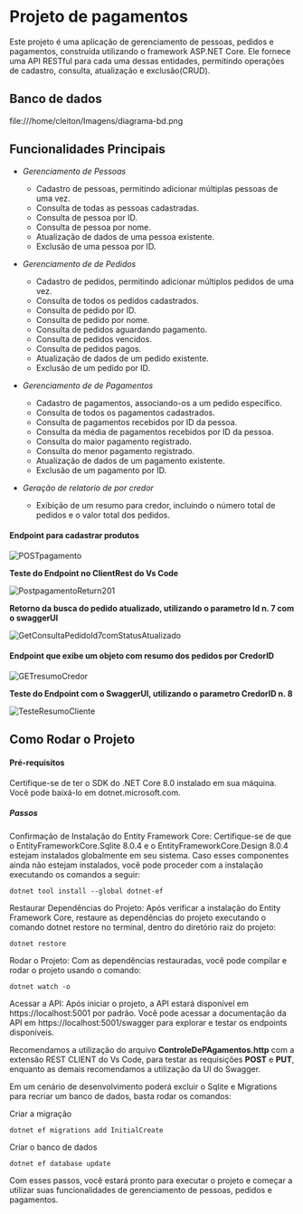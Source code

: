 # Projeto de pagamentos

Este projeto é uma aplicação de gerenciamento de pessoas, pedidos e pagamentos, construída utilizando o framework ASP.NET Core. Ele fornece uma API RESTful para cada uma dessas entidades, permitindo operações de cadastro, consulta, atualização e exclusão(CRUD).

## Banco de dados

file:///home/cleiton/Imagens/diagrama-bd.png


## Funcionalidades Principais

- *Gerenciamento de Pessoas*
  - Cadastro de pessoas, permitindo adicionar múltiplas pessoas de uma vez.
  - Consulta de todas as pessoas cadastradas.
  - Consulta de pessoa por ID.
  - Consulta de pessoa por nome.
  - Atualização de dados de uma pessoa existente.
  - Exclusão de uma pessoa por ID.

- *Gerenciamento de de Pedidos*
  - Cadastro de pedidos, permitindo adicionar múltiplos pedidos de uma vez.
  - Consulta de todos os pedidos cadastrados.
  - Consulta de pedido por ID.
  - Consulta de pedido por nome.
  - Consulta de pedidos aguardando pagamento.
  - Consulta de pedidos vencidos.
  - Consulta de pedidos pagos.
  - Atualização de dados de um pedido existente.
  - Exclusão de um pedido por ID.

- *Gerenciamento de de Pagamentos*
  - Cadastro de pagamentos, associando-os a um pedido específico.
  - Consulta de todos os pagamentos cadastrados.
  - Consulta de pagamentos recebidos por ID da pessoa.
  - Consulta da média de pagamentos recebidos por ID da pessoa.
  - Consulta do maior pagamento registrado.
  - Consulta do menor pagamento registrado.
  - Atualização de dados de um pagamento existente.
  - Exclusão de um pagamento por ID.

- *Geração de relatorio de por credor*
  - Exibição de um resumo para credor, incluindo o número total de pedidos e o valor total dos pedidos.

#### Endpoint para cadastrar produtos

![POSTpagamento](https://github.com/Fonsecach/projeto-final-pagamentos/assets/113487188/77f8848f-1f32-442f-86fe-8ae4c657c3b6)

**Teste do Endpoint no ClientRest do Vs Code**

![PostpagamentoReturn201](https://github.com/Fonsecach/projeto-final-pagamentos/assets/113487188/b569cd62-2dcd-4a33-a1af-40e955b830b6)

**Retorno da busca do pedido atualizado, utilizando o parametro Id n. 7 com o swaggerUI**

![GetConsultaPedidoId7comStatusAtualizado](https://github.com/Fonsecach/projeto-final-pagamentos/assets/113487188/bbc72d29-5753-437b-a18d-3770b8042557)

#### Endpoint que exibe um objeto com resumo dos pedidos por CredorID

![GETresumoCredor](https://github.com/Fonsecach/projeto-final-pagamentos/assets/113487188/5eb4692b-7604-410a-bbd2-2f2e19ccb497)

**Teste do Endpoint com o SwaggerUI, utilizando o parametro CredorID n. 8**

![TesteResumoCliente](https://github.com/Fonsecach/projeto-final-pagamentos/assets/113487188/42b942c2-080b-4eb4-b9c1-0153896c709f)

## Como Rodar o Projeto

#### Pré-requisitos
Certifique-se de ter o SDK do .NET Core 8.0 instalado em sua máquina. Você pode baixá-lo em dotnet.microsoft.com.

##### Passos
Confirmação de Instalação do Entity Framework Core: Certifique-se de que o EntityFrameworkCore.Sqlite 8.0.4 e o EntityFrameworkCore.Design 8.0.4 estejam instalados globalmente em seu sistema. Caso esses componentes ainda não estejam instalados, você pode proceder com a instalação executando os comandos a seguir:

```
dotnet tool install --global dotnet-ef
```
Restaurar Dependências do Projeto: Após verificar a instalação do Entity Framework Core, restaure as dependências do projeto executando o comando dotnet restore no terminal, dentro do diretório raiz do projeto:

```
dotnet restore
```
Rodar o Projeto: Com as dependências restauradas, você pode compilar e rodar o projeto usando o comando:

```
dotnet watch -o
```

Acessar a API: Após iniciar o projeto, a API estará disponível em https://localhost:5001 por padrão. Você pode acessar a documentação da API em https://localhost:5001/swagger para explorar e testar os endpoints disponíveis.

Recomendamos a utilização do arquivo **ControleDePAgamentos.http** com a extensão REST CLIENT do Vs Code, para testar as requisições **POST** e **PUT**, enquanto as demais recomendamos a utilização da UI do Swagger.

Em um cenário de desenvolvimento poderá excluir o Sqlite e Migrations para recriar um banco de dados, basta rodar os comandos:

Criar a migração
```
dotnet ef migrations add InitialCreate
```
Criar o banco de dados
```
dotnet ef database update
```

Com esses passos, você estará pronto para executar o projeto e começar a utilizar suas funcionalidades de gerenciamento de pessoas, pedidos e pagamentos.

